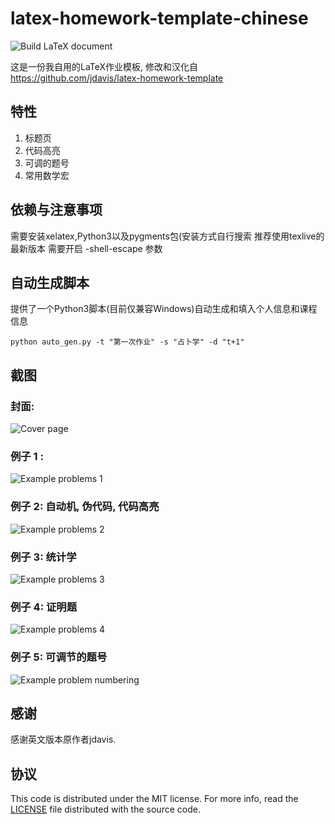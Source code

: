 latex-homework-template-chinese
=======================

![Build LaTeX document](https://github.com/solidhtwoo/latex-homework-template-chinese/workflows/Build%20LaTeX%20document/badge.svg?branch=master)

这是一份我自用的LaTeX作业模板, 修改和汉化自
https://github.com/jdavis/latex-homework-template

## 特性

1. 标题页
2. 代码高亮
3. 可调的题号
4. 常用数学宏

## 依赖与注意事项

需要安装xelatex,Python3以及pygments包(安装方式自行搜索
推荐使用texlive的最新版本
需要开启 -shell-escape 参数

## 自动生成脚本

提供了一个Python3脚本(目前仅兼容Windows)自动生成和填入个人信息和课程信息

```
python auto_gen.py -t "第一次作业" -s "占卜学" -d "t+1"
```

## 截图

### 封面:

![Cover page](/images/latex1.png)

### 例子 1 :
![Example problems 1](/images/latex2.png)

### 例子 2: 自动机, 伪代码, 代码高亮
![Example problems 2](/images/latex3.png)

### 例子 3: 统计学
![Example problems 3](/images/latex4.png)

### 例子 4: 证明题
![Example problems 4](/images/latex5.png)

### 例子 5: 可调节的题号
![Example problem numbering](/images/latex6.png)



## 感谢

感谢英文版本原作者jdavis.


## 协议

This code is distributed under the MIT license. For more info, read the
[LICENSE](/LICENSE) file distributed with the source code.
